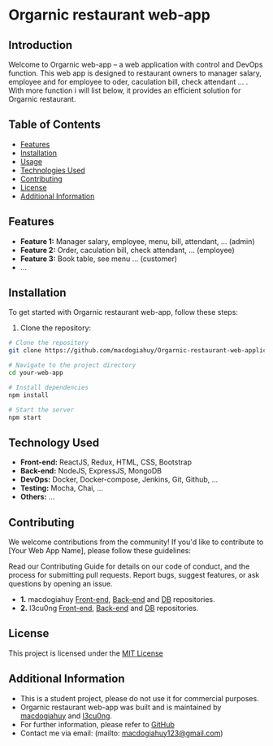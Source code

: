 # Orgarnic restaurant web-app

## Introduction

Welcome to Orgarnic web-app – a web application with control and DevOps function. This web app is designed to restaurant owners to manager salary, employee and for employee to oder, caculation bill, check attendant ... . With more function i will list below, it provides an efficient solution for Orgarnic restaurant.

## Table of Contents

- [Features](#features)
- [Installation](#installation)
- [Usage](#usage)
- [Technologies Used](#technologies-used)
- [Contributing](#contributing)
- [License](#license)
- [Additional Information](#additional-information)

## Features

- **Feature 1:** Manager salary, employee, menu, bill, attendant, ... (admin)
- **Feature 2:** Order, caculation bill, check attendant, ... (employee)
- **Feature 3:** Book table, see menu ... (customer)
- ...

## Installation

To get started with Orgarnic restaurant web-app, follow these steps:

1. Clone the repository:

```bash
# Clone the repository
git clone https://github.com/macdogiahuy/Orgarnic-restaurant-web-application.git

# Navigate to the project directory
cd your-web-app

# Install dependencies
npm install

# Start the server
npm start
```

## Technology Used

- **Front-end:** ReactJS, Redux, HTML, CSS, Bootstrap
- **Back-end:** NodeJS, ExpressJS, MongoDB
- **DevOps:** Docker, Docker-compose, Jenkins, Git, Github, ...
- **Testing:** Mocha, Chai, ...
- **Others:** ...

## Contributing

We welcome contributions from the community! If you'd like to contribute to [Your Web App Name], please follow these guidelines:

Read our Contributing Guide for details on our code of conduct, and the process for submitting pull requests.
Report bugs, suggest features, or ask questions by opening an issue.

- **1.** macdogiahuy [Front-end](), [Back-end]() and [DB]() repositories.
- **2.** l3cu0ng [Front-end](), [Back-end]() and [DB]() repositories.

## License

This project is licensed under the [MIT License](https://opensource.org/license/mit/)

## Additional Information

- This is a student project, please do not use it for commercial purposes.
- Orgarnic restaurant web-app was built and is maintained by [macdogiahuy](https://github.com/macdogiahuy) and [l3cu0ng](https://github.com/L3Cu0ng).
- For further information, please refer to [GitHub](https://github.com/macdogiahuy/Orgarnic-restaurant-web-application.git)
- Contact me via email: (mailto: macdogiahuy123@gmail.com)
